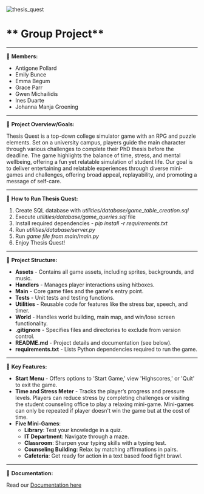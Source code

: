 
![thesis_quest](assets/read_me/thesis_quest_logo_1.png)
# ** Group Project** 
***
💫 **Members:**
+ Antigone Pollard
+ Emily Bunce
+ Emma Begum
+ Grace Parr
+ Gwen Michailidis
+ Ines Duarte
+ Johanna Manja Groening
***

💫 **Project Overview/Goals:**

Thesis Quest is a top-down college simulator game with an RPG and puzzle elements.
Set on a university campus, players guide the main character through various challenges to complete their PhD thesis before the deadline. 
The game highlights the balance of time, stress, and mental wellbeing, offering a fun yet relatable simulation of student life.
Our goal is to deliver entertaining and relatable experiences through diverse mini-games and challenges, offering broad appeal, replayability, and promoting a message of self-care.

***
💫 **How to Run Thesis Quest:**

1. Create SQL database with _utilities/database/game_table_creation.sql_
2. Execute _utilities/database/game_queries.sql_ file
2. Install required dependencies - _pip install -r requirements.txt_
3. Run _utilities/database/server.py_
4. Run _game file from main/main.py_
5. Enjoy Thesis Quest!

***

💫 **Project Structure:**

+ **Assets** - Contains all game assets, including sprites, backgrounds, and music.  
+ **Handlers** - Manages player interactions using hitboxes.  
+ **Main** - Core game files and the game's entry point.  
+ **Tests** - Unit tests and testing functions.  
+ **Utilities** - Reusable code for features like the stress bar, speech, and timer.  
+ **World** - Handles world building, main map, and win/lose screen functionality.  
+ **.gitignore** - Specifies files and directories to exclude from version control.  
+ **README.md** - Project details and documentation (see below).  
+ **requirements.txt** - Lists Python dependencies required to run the game.

***

💫 **Key Features:**

+ **Start Menu** - Offers options to 'Start Game,' view 'Highscores,' or 'Quit' to exit the game.
+ **Time and Stress Meter** - Tracks the player’s progress and pressure levels. Players can reduce stress by completing challenges or visiting the student counseling office to play a relaxing mini-game. 
Mini-games can only be repeated if player doesn't win the game but at the cost of time.
+ **Five Mini-Games**:
   - **Library**: Test your knowledge in a quiz.
   - **IT Department**: Navigate through a maze.
   - **Classroom**: Sharpen your typing skills with a typing test.
   - **Counseling Building**: Relax by matching affirmations in pairs.
   - **Cafeteria**: Get ready for action in a text based food fight brawl.

***

💫 **Documentation:**

Read our [Documentation here](Thesis_Quest_Documentation.pdf)
